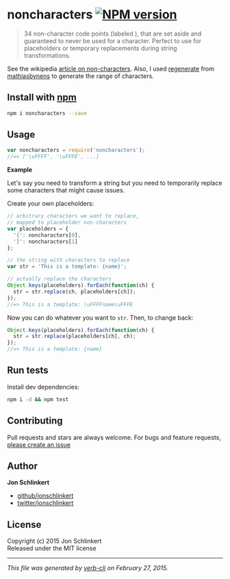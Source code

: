 # noncharacters [![NPM version](https://badge.fury.io/js/noncharacters.svg)](http://badge.fury.io/js/noncharacters)

> 34 non-character code points (labeled <not a character>), that are set aside and guaranteed to never be used for a character. Perfect to use for placeholders or temporary replacements during string transformations.

See the wikipedia [article on non-characters][wiki]. Also, I used [regenerate](https://github.com/mathiasbynens/regenerate) from [mathiasbynens](https://github.com/mathiasbynens) to generate the range of characters. 

## Install with [npm](npmjs.org)

```bash
npm i noncharacters --save
```

## Usage

```js
var noncharacters = require('noncharacters');
//=> ['\uFFFF', '\uFFFE', ...]
```

**Example**

Let's say you need to transform a string but you need to temporarily replace some characters that might cause issues. 

Create your own placeholders:

```js
// arbitrary characters we want to replace, 
// mapped to placeholder non-characters
var placeholders = {
  '{': noncharacters[0],
  '}': noncharacters[1]
};

// the string with characters to replace
var str = 'This is a template: {name}';

// actually replace the characters
Object.keys(placeholders).forEach(function(ch) {
  str = str.replace(ch, placeholders[ch]);
});
//=> This is a template: \uFFFFname\uFFFE
```
Now you can do whatever you want to `str`. Then, to change back:

```js
Object.keys(placeholders).forEach(function(ch) {
  str = str.replace(placeholders[ch], ch);
});
//=> This is a template: {name}
```


## Run tests

Install dev dependencies:

```bash
npm i -d && npm test
```

## Contributing
Pull requests and stars are always welcome. For bugs and feature requests, [please create an issue](https://github.com/jonschlinkert/noncharacters/issues)

## Author

**Jon Schlinkert**
 
+ [github/jonschlinkert](https://github.com/jonschlinkert)
+ [twitter/jonschlinkert](http://twitter.com/jonschlinkert) 

## License
Copyright (c) 2015 Jon Schlinkert  
Released under the MIT license

***

_This file was generated by [verb-cli](https://github.com/assemble/verb-cli) on February 27, 2015._


[wiki]: http://en.wikipedia.org/wiki/Universal_Character_Set_characters#Noncharacters
